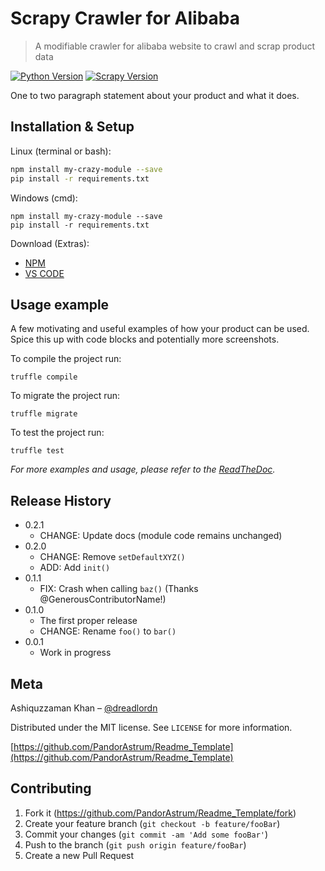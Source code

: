 # Scrapy Crawler for Alibaba
> A modifiable crawler for alibaba website to crawl and scrap product data

[![Python Version][python-image]][python-url]
[![Scrapy Version][scrapy-image]][scrapy-url]

One to two paragraph statement about your product and what it does.


## Installation & Setup

Linux (terminal or bash):

```bash
npm install my-crazy-module --save
pip install -r requirements.txt
```
Windows (cmd):

```CMD
npm install my-crazy-module --save
pip install -r requirements.txt
```

Download (Extras): 
- [NPM](https://www.npmjs.com/get-npm)
- [VS CODE](https://code.visualstudio.com/)

## Usage example

A few motivating and useful examples of how your product can be used. Spice this up with code blocks and potentially more screenshots.

To compile the project run:
```
truffle compile
```

To migrate the project run:
```
truffle migrate
```

To test the project run:
```
truffle test
```

_For more examples and usage, please refer to the [ReadTheDoc][ReadTheDoc]._


## Release History

* 0.2.1
    * CHANGE: Update docs (module code remains unchanged)
* 0.2.0
    * CHANGE: Remove `setDefaultXYZ()`
    * ADD: Add `init()`
* 0.1.1
    * FIX: Crash when calling `baz()` (Thanks @GenerousContributorName!)
* 0.1.0
    * The first proper release
    * CHANGE: Rename `foo()` to `bar()`
* 0.0.1
    * Work in progress

## Meta

Ashiquzzaman Khan – [@dreadlordn](https://twitter.com/dreadlordn)

Distributed under the MIT license. See ``LICENSE`` for more information.

[https://github.com/PandorAstrum/Readme_Template](https://github.com/PandorAstrum/Readme_Template)

## Contributing

1. Fork it (<https://github.com/PandorAstrum/Readme_Template/fork>)
2. Create your feature branch (`git checkout -b feature/fooBar`)
3. Commit your changes (`git commit -am 'Add some fooBar'`)
4. Push to the branch (`git push origin feature/fooBar`)
5. Create a new Pull Request

<!-- Markdown link & img dfn's -->
[python-image]: https://img.shields.io/badge/Python-3.6-yellowgreen.svg?style=flat-square
[python-url]: https://www.python.org/

[scrapy-image]: https://img.shields.io/npm/v/datadog-metrics.svg?style=flat-square
[scrapy-url]: https://www.npmjs.com/

[travis-image]: https://travis-ci.org/PandorAstrum/_vault.svg?branch=master
[travis-url]: https://travis-ci.org/PandorAstrum/_vault

[appveyor-image]: https://ci.appveyor.com/api/projects/status/8dxrtild5jew79pq?svg=true
[appveyor-url]: https://ci.appveyor.com/project/PandorAstrum/vault

[ReadTheDoc]: https://github.com/yourname/yourproject/wiki

<!-- Header Pictures and Other media-->
[header-pic]: header.png
